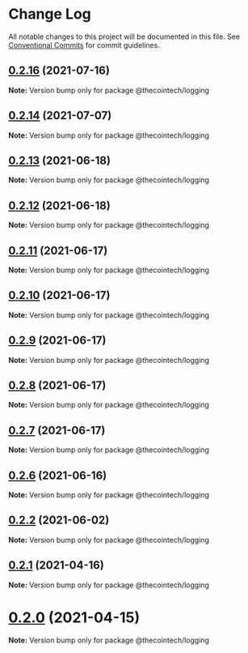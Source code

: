 # Change Log

All notable changes to this project will be documented in this file.
See [Conventional Commits](https://conventionalcommits.org) for commit guidelines.

## [0.2.16](https://github.com/thecointech/thecoin/compare/v0.2.15...v0.2.16) (2021-07-16)

**Note:** Version bump only for package @thecointech/logging





## [0.2.14](https://github.com/thecointech/thecoin/compare/v0.2.13...v0.2.14) (2021-07-07)

**Note:** Version bump only for package @thecointech/logging





## [0.2.13](https://github.com/thecointech/thecoin/compare/v0.2.12...v0.2.13) (2021-06-18)

**Note:** Version bump only for package @thecointech/logging





## [0.2.12](https://github.com/thecointech/thecoin/compare/v0.2.11...v0.2.12) (2021-06-18)

**Note:** Version bump only for package @thecointech/logging





## [0.2.11](https://github.com/thecointech/thecoin/compare/v0.2.10...v0.2.11) (2021-06-17)

**Note:** Version bump only for package @thecointech/logging





## [0.2.10](https://github.com/thecointech/thecoin/compare/v0.2.9...v0.2.10) (2021-06-17)

**Note:** Version bump only for package @thecointech/logging





## [0.2.9](https://github.com/thecointech/thecoin/compare/v0.2.8...v0.2.9) (2021-06-17)

**Note:** Version bump only for package @thecointech/logging





## [0.2.8](https://github.com/thecointech/thecoin/compare/v0.2.7...v0.2.8) (2021-06-17)

**Note:** Version bump only for package @thecointech/logging





## [0.2.7](https://github.com/thecointech/thecoin/compare/v0.2.6...v0.2.7) (2021-06-17)

**Note:** Version bump only for package @thecointech/logging





## [0.2.6](https://github.com/thecointech/thecoin/compare/v0.2.1...v0.2.6) (2021-06-16)

**Note:** Version bump only for package @thecointech/logging





## [0.2.2](https://github.com/thecointech/thecoin/compare/v0.1.29...v0.2.2) (2021-06-02)

**Note:** Version bump only for package @thecointech/logging





## [0.2.1](https://github.com/thecointech/thecoin/compare/v0.2.0...v0.2.1) (2021-04-16)

**Note:** Version bump only for package @thecointech/logging





# [0.2.0](https://github.com/thecointech/thecoin/compare/v0.1.29...v0.2.0) (2021-04-15)

**Note:** Version bump only for package @thecointech/logging
